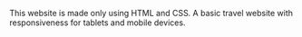 This website is made only using HTML and CSS. A basic travel website with responsiveness for tablets and mobile devices.